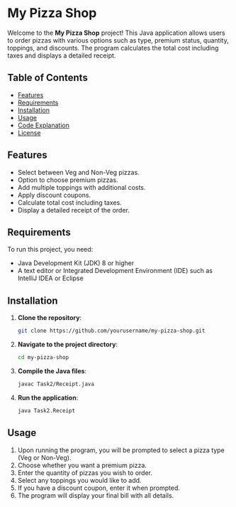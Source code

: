# My Pizza Shop

Welcome to the **My Pizza Shop** project! This Java application allows users to order pizzas with various options such as type, premium status, quantity, toppings, and discounts. The program calculates the total cost including taxes and displays a detailed receipt.

## Table of Contents

- [Features](#features)
- [Requirements](#requirements)
- [Installation](#installation)
- [Usage](#usage)
- [Code Explanation](#code-explanation)
- [License](#license)

## Features

- Select between Veg and Non-Veg pizzas.
- Option to choose premium pizzas.
- Add multiple toppings with additional costs.
- Apply discount coupons.
- Calculate total cost including taxes.
- Display a detailed receipt of the order.

## Requirements

To run this project, you need:
- Java Development Kit (JDK) 8 or higher
- A text editor or Integrated Development Environment (IDE) such as IntelliJ IDEA or Eclipse

## Installation

1. **Clone the repository**:
   ```bash
   git clone https://github.com/yourusername/my-pizza-shop.git
2. **Navigate to the project directory**:
   ```bash
   cd my-pizza-shop
4. **Compile the Java files**:
   ```bash
   javac Task2/Receipt.java
6. **Run the application**:
   ```bash
   java Task2.Receipt

## Usage

1. Upon running the program, you will be prompted to select a pizza type (Veg or Non-Veg).
2. Choose whether you want a premium pizza.
3. Enter the quantity of pizzas you wish to order.
4. Select any toppings you would like to add.
5. If you have a discount coupon, enter it when prompted.
6. The program will display your final bill with all details.
